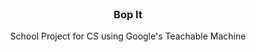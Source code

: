 <br/>
<p align="center">
  <h3 align="center">Bop It
 </h3>

  <p align="center">
    School Project for CS using Google's Teachable Machine
    <br/>
    <br/>
  </p>
</p>
